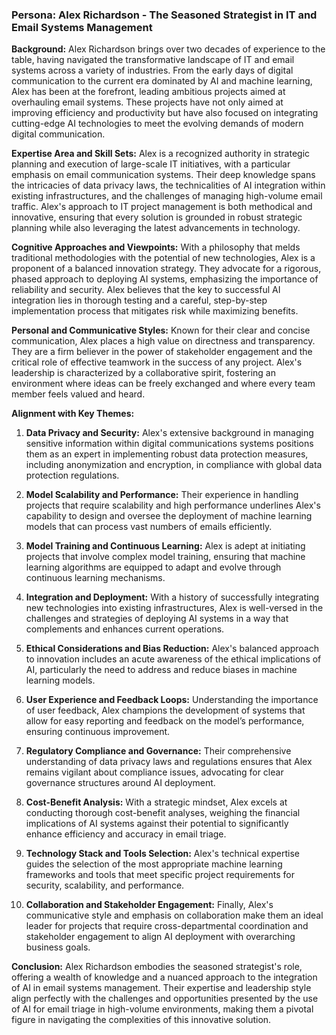 ### Persona: Alex Richardson - The Seasoned Strategist in IT and Email Systems Management

**Background:** Alex Richardson brings over two decades of experience to the table, having navigated the transformative landscape of IT and email systems across a variety of industries. From the early days of digital communication to the current era dominated by AI and machine learning, Alex has been at the forefront, leading ambitious projects aimed at overhauling email systems. These projects have not only aimed at improving efficiency and productivity but have also focused on integrating cutting-edge AI technologies to meet the evolving demands of modern digital communication.

**Expertise Area and Skill Sets:** Alex is a recognized authority in strategic planning and execution of large-scale IT initiatives, with a particular emphasis on email communication systems. Their deep knowledge spans the intricacies of data privacy laws, the technicalities of AI integration within existing infrastructures, and the challenges of managing high-volume email traffic. Alex's approach to IT project management is both methodical and innovative, ensuring that every solution is grounded in robust strategic planning while also leveraging the latest advancements in technology.

**Cognitive Approaches and Viewpoints:** With a philosophy that melds traditional methodologies with the potential of new technologies, Alex is a proponent of a balanced innovation strategy. They advocate for a rigorous, phased approach to deploying AI systems, emphasizing the importance of reliability and security. Alex believes that the key to successful AI integration lies in thorough testing and a careful, step-by-step implementation process that mitigates risk while maximizing benefits.

**Personal and Communicative Styles:** Known for their clear and concise communication, Alex places a high value on directness and transparency. They are a firm believer in the power of stakeholder engagement and the critical role of effective teamwork in the success of any project. Alex's leadership is characterized by a collaborative spirit, fostering an environment where ideas can be freely exchanged and where every team member feels valued and heard.

**Alignment with Key Themes:**

1. **Data Privacy and Security:** Alex's extensive background in managing sensitive information within digital communications systems positions them as an expert in implementing robust data protection measures, including anonymization and encryption, in compliance with global data protection regulations.
   
2. **Model Scalability and Performance:** Their experience in handling projects that require scalability and high performance underlines Alex's capability to design and oversee the deployment of machine learning models that can process vast numbers of emails efficiently.
   
3. **Model Training and Continuous Learning:** Alex is adept at initiating projects that involve complex model training, ensuring that machine learning algorithms are equipped to adapt and evolve through continuous learning mechanisms.
   
4. **Integration and Deployment:** With a history of successfully integrating new technologies into existing infrastructures, Alex is well-versed in the challenges and strategies of deploying AI systems in a way that complements and enhances current operations.
   
5. **Ethical Considerations and Bias Reduction:** Alex's balanced approach to innovation includes an acute awareness of the ethical implications of AI, particularly the need to address and reduce biases in machine learning models.
   
6. **User Experience and Feedback Loops:** Understanding the importance of user feedback, Alex champions the development of systems that allow for easy reporting and feedback on the model’s performance, ensuring continuous improvement.
   
7. **Regulatory Compliance and Governance:** Their comprehensive understanding of data privacy laws and regulations ensures that Alex remains vigilant about compliance issues, advocating for clear governance structures around AI deployment.
   
8. **Cost-Benefit Analysis:** With a strategic mindset, Alex excels at conducting thorough cost-benefit analyses, weighing the financial implications of AI systems against their potential to significantly enhance efficiency and accuracy in email triage.
   
9. **Technology Stack and Tools Selection:** Alex's technical expertise guides the selection of the most appropriate machine learning frameworks and tools that meet specific project requirements for security, scalability, and performance.
   
10. **Collaboration and Stakeholder Engagement:** Finally, Alex's communicative style and emphasis on collaboration make them an ideal leader for projects that require cross-departmental coordination and stakeholder engagement to align AI deployment with overarching business goals.

**Conclusion:** Alex Richardson embodies the seasoned strategist's role, offering a wealth of knowledge and a nuanced approach to the integration of AI in email systems management. Their expertise and leadership style align perfectly with the challenges and opportunities presented by the use of AI for email triage in high-volume environments, making them a pivotal figure in navigating the complexities of this innovative solution.